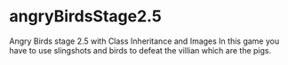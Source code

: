 # angryBirdsStage2.5
Angry Birds stage 2.5 with Class Inheritance and Images
In this game you have to use slingshots and birds to defeat the villian which are the pigs.